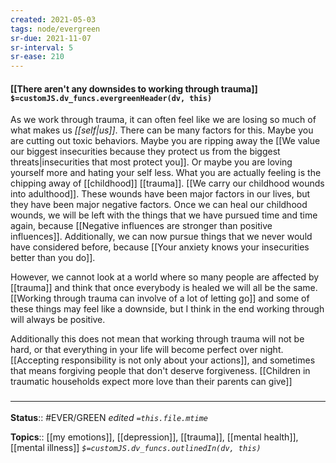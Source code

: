 ```yaml
---
created: 2021-05-03
tags: node/evergreen
sr-due: 2021-11-07
sr-interval: 5
sr-ease: 210
---
```


#### [[There aren't any downsides to working through trauma]] `$=customJS.dv_funcs.evergreenHeader(dv, this)`

As we work through trauma, it can often feel like we are losing so much of what makes us *[[self|us]]*. There can be many factors for this. Maybe you are cutting out toxic behaviors. Maybe you are ripping away the [[We value our biggest insecurities because they protect us from the biggest threats|insecurities that most protect you]]. Or maybe you are loving yourself more and hating your self less. What you are actually feeling is the chipping away of [[childhood]] [[trauma]]. [[We carry our childhood wounds into adulthood]]. These wounds have been major factors in our lives, but they have been major negative factors. Once we can heal our childhood wounds, we will be left with the things that we have pursued time and time again, because [[Negative influences are stronger than positive influences]]. Additionally, we can now pursue things that we never would have considered before, because [[Your anxiety knows your insecurities better than you do]].

However, we cannot look at a world where so many people are affected by [[trauma]] and think that once everybody is healed we will all be the same. [[Working through trauma can involve of a lot of letting go]] and some of these things may feel like a downside, but I think in the end working through will always be positive.

Additionally this does not mean that working through trauma will not be hard, or that everything in your life will become perfect over night. [[Accepting responsibility is not only about your actions]], and sometimes that means forgiving people that don't deserve forgiveness. [[Children in traumatic households expect more love than their parents can give]]

### <hr class="footnote"/>

**Status**:: #EVER/GREEN 
*edited `=this.file.mtime`*

**Topics**:: [[my emotions]], [[depression]], [[trauma]], [[mental health]], [[mental illness]]
*`$=customJS.dv_funcs.outlinedIn(dv, this)`*
